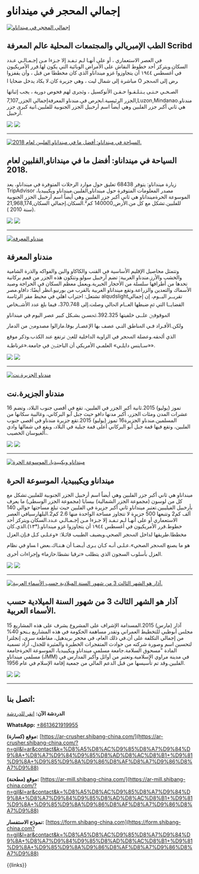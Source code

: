 # إجمالي المحجر في مينداناو

<a href="https://swt.shibang-china.com/?n=gjl&l=ar&img&k=%D8%A5%D8%AC%D9%85%D8%A7%D9%84%D9%8A+%D8%A7%D9%84%D9%85%D8%AD%D8%AC%D8%B1+%D9%81%D9%8A+%D9%85%D9%8A%D9%86%D8%AF%D8%A7%D9%86%D8%A7%D9%88" target="_blank">![إجمالي المحجر في مينداناو](http://static.shibang-china.com/all-800x300/1219.jpg)</a>

## الطب الإمبريالي والمجتمعات المحلية عالم المعرفة Scribd
ﻓﻲ اﻟﻌﺼﺮ اﻻﺳﺘﻌﻤﺎري ، أو ﻋﻠﻰ أﻧﻬـﺎ ﻟـﻢ ﺗـﻔـﺪ إﻻ ﺟـﺰءا ﻣـﻦ إﺟـﻤـﺎﻟـﻲ ﻋـﺪد اﻟﺴﻜﺎن.وﻳﺘﺮﻛﺰ أﺣﺪ ﺧﻄﻮط اﻟﻨﻘﺎش ﻋﻠﻰ اﻷﻣﺮاض اﻟﻮﺑﺎﺋﻴﺔ اﻟﺘﻲ ﻳﻜﻮن ﻟﻬﺎ.ﻗﺮر اﻷﻣﺮﻳﻜﻴﻮن ﻓﻲ أﻏﺴﻄﺲ ١٩٤٤ أن ﻳﺘﺠﺎوزوا ﻏﺰو ﻣﻴﻨﺪاﻧﺎو اﻟﺬي ﻛﺎن ﻣﺨﻄﻄﺎ ﻣﻦ ﻗﺒﻞ ، وأن ﻳﻘﻔﺰوا ﻣﺒﺎﺷﺮة إﻟﻰ ﺷﻤﺎل ﻟﻴﺖ ، وﻫﻲ ﺟﺰﻳﺮة ﻛﺎن.ﻻ ﻳﻜﺎد ﻳﺪﺧﻞ ﺿﺤﺎﻳﺎ ا O ﺮض إﻟﻰ اﶈﺠﺮ اﻟﺼـﺤـﻲ ﺣـﺘـﻰ ﻳـﺘـﻠـﻘـﻮا ﺣـﻘـﻦ اﻷﺗﻮﻛﺴﻴﻞ ، وﲡﺮى ﻟﻬﻢ ﻓﺤﻮص دورﻳﺔ ، ﻳﺠﺐ إﺛﺒﺎﺗﻬﺎ ﺑﺤﺮص ﻓﻲ.مندناو المعرفةإجمالي الجزر,7,107l.الجزر الرئيسية,Luzon,Mindanao.مندناو هي ثاني أكبر جزر الفلبين وهي أيضاً اسم أرخبيل الجزر الجنوبية للفلبين.انية كبرى جزر أرخبيل.


<a href="https://whatsapp.shibangsoft.com/WhatsApp.php" target="_blank" title="WhatsApp">![](http://static.shibang-china.com/icon/whatsapp.png)</a> <a href="https://swt.shibang-china.com/?n=gjl&l=ar&icon&k=%D8%A5%D8%AC%D9%85%D8%A7%D9%84%D9%8A+%D8%A7%D9%84%D9%85%D8%AD%D8%AC%D8%B1+%D9%81%D9%8A+%D9%85%D9%8A%D9%86%D8%AF%D8%A7%D9%86%D8%A7%D9%88" target="_blank">![](http://static.shibang-china.com/icon/chat-ar.png)</a>

---

<a href="https://swt.shibang-china.com/?n=gjl&l=ar&img&k=%D8%A5%D8%AC%D9%85%D8%A7%D9%84%D9%8A+%D8%A7%D9%84%D9%85%D8%AD%D8%AC%D8%B1+%D9%81%D9%8A+%D9%85%D9%8A%D9%86%D8%AF%D8%A7%D9%86%D8%A7%D9%88" target="_blank">![السياحة في مينداناو: أفضل ما في مينداناو,الفلبين لعام 2018.](http://static.shibang-china.com/all-800x300/1145.jpg)</a>

## السياحة في مينداناو: أفضل ما في مينداناو,الفلبين لعام 2018.
زيارة مينداناو: يتوفر 68438 تعليق حول موارد الرحلات المتوفرة في مينداناو، يعد TripAdvisor مصدر المعلومات المتوفرة حول مينداناو,الفلبين.مينداناو ويكيبيديا، الموسوعة الحرةمينداناو هي ثاني أكبر جزر الفلبين وهي أيضاً اسم أرخبيل الجزر الجنوبية للفلبين.تشكل مع كل من.الأرض,140000 كم².السكان.إجمالي السكان,21,968,174 (سنة 2010 ).


<a href="https://whatsapp.shibangsoft.com/WhatsApp.php" target="_blank" title="WhatsApp">![](http://static.shibang-china.com/icon/whatsapp.png)</a> <a href="https://swt.shibang-china.com/?n=gjl&l=ar&icon&k=%D8%A5%D8%AC%D9%85%D8%A7%D9%84%D9%8A+%D8%A7%D9%84%D9%85%D8%AD%D8%AC%D8%B1+%D9%81%D9%8A+%D9%85%D9%8A%D9%86%D8%AF%D8%A7%D9%86%D8%A7%D9%88" target="_blank">![](http://static.shibang-china.com/icon/chat-ar.png)</a>

---

<a href="https://swt.shibang-china.com/?n=gjl&l=ar&img&k=%D8%A5%D8%AC%D9%85%D8%A7%D9%84%D9%8A+%D8%A7%D9%84%D9%85%D8%AD%D8%AC%D8%B1+%D9%81%D9%8A+%D9%85%D9%8A%D9%86%D8%AF%D8%A7%D9%86%D8%A7%D9%88" target="_blank">![مندناو المعرفة](http://static.shibang-china.com/all-800x300/600.jpg)</a>

## مندناو المعرفة
وتتمثل محاصيل الإقليم الأساسية في القنب والكاكاو والبن والفواكه والذرة الشامية والخشب والأرز.مندناو الغربية: تضم أرخبيل سولو.وتتكون هذه الجزر من قمم بركانية تحدها من أطرافها سلسلة من الأحجار الجيرية.ويعمل معظم السكان في الحراجة وصيد الأسماك والتعدين والزراعة.وتقع مينداناو الغربية بالقرب من بورنيو.انظر أيضًا: دافاو.ﻣﺼﺮ ﺗﺸﺘﻌﻞ: اﺣﺘﺮاب اﻫﻠﻲ ﻓﻲ ﻣﺤﻴﻂ ﻣﻘﺮ اﻟﺮﺋﺎﺳﺔ alqudslightﺗﻘﺮﻳــﺮ اﻟﻴــﻮم، إن إﺟﻤﺎﻟﻲ اﻟﻘﻀﺎﻳــﺎ اﻟﺘﻲ ﰎ ﺿﺒﻄﻬﺎ اﻟﻌــﺎم اﳊﺎﻟﻲ وﺻﻠﺖ.إﻟﻰ 370.748، ﻓﻴﻤﺎ ﺑﻠﻎ ﻋﺪد اﻷﺷــﺨﺎص اﳌﻮﻗﻮﻓﲔ ﻋﻠــﻰ ﺧﻠﻔﻴﺘﻬﺎ 392.325.ﲢﺴـﻦ ﺑﺸـﻜﻞ ﻛﺒﻴﺮ ﻋﺼﺮ اﻟﻴﻮم ﻓﻲ ﻣﻴﻨﺪاﻧﺎو وﻟﻜﻦ.اﻷﻓـﺮاد ﻓـﻲ اﳌﻨﺎﻃﻖ اﻟﺘـﻲ ﻋﺼﻒ ﺑﻬﺎ اﻹﻋﺼـﺎر ﺑﻮﻓﺎ.ﻣﺎزالوا ﻣﺼﺪوﻣﲔ ﻣﻦ اﻟﺪﻣﺎر اﻟﺬي أﳊﻘﻪ.وﻋﻀﻠﺔ اﶈﺠﺮ ﻓﻲ اﻟﺰاوﻳﺔ اﻟﺪاﺧﻠﻴﺔ ﻟﻠﻌﲔ ﺗﺮﺗﻔﻊ ﻋﻨﺪ اﻟﻜﺬب.وذﻛﺮ ﻣﻮﻗﻊ «ﺳـﺎﻳﻨﺲ داﻳﻠـﻲ» اﻟﻌﻠﻤـﻲ اﻷﻣﺮﻳﻜﻲ أن اﻟﺒﺎﺣﺜـﲔ ﻓﻲ ﺟﺎﻣﻌﺔ.«ﻏﺮﻧﺎﻃـﺔ».


<a href="https://whatsapp.shibangsoft.com/WhatsApp.php" target="_blank" title="WhatsApp">![](http://static.shibang-china.com/icon/whatsapp.png)</a> <a href="https://swt.shibang-china.com/?n=gjl&l=ar&icon&k=%D8%A5%D8%AC%D9%85%D8%A7%D9%84%D9%8A+%D8%A7%D9%84%D9%85%D8%AD%D8%AC%D8%B1+%D9%81%D9%8A+%D9%85%D9%8A%D9%86%D8%AF%D8%A7%D9%86%D8%A7%D9%88" target="_blank">![](http://static.shibang-china.com/icon/chat-ar.png)</a>

---

<a href="https://swt.shibang-china.com/?n=gjl&l=ar&img&k=%D8%A5%D8%AC%D9%85%D8%A7%D9%84%D9%8A+%D8%A7%D9%84%D9%85%D8%AD%D8%AC%D8%B1+%D9%81%D9%8A+%D9%85%D9%8A%D9%86%D8%AF%D8%A7%D9%86%D8%A7%D9%88" target="_blank">![مندناو الجزيرة.نت](http://static.shibang-china.com/all-800x300/331.jpg)</a>

## مندناو الجزيرة.نت
16 تموز (يوليو) 2015.ثانية أكبر الجزر في الفلبين، تقع في أقصى جنوب البلاد، وتضم عشرات المدن ومئات الجزر، أكبر مدنها دافو حيث جبل آبو البركاني، وغالبية سكانها من المسلمين.مندناو الجزيرة16 تموز (يوليو) 2015.تقع جزيرة مندناو في أقصى جنوب الفلبين، وتقع فيها قمة جبل آبو البركاني أعلى قمة جبلية في البلاد، ويقع في شمالها وادي ألغيوسان الخصيب،.


<a href="https://whatsapp.shibangsoft.com/WhatsApp.php" target="_blank" title="WhatsApp">![](http://static.shibang-china.com/icon/whatsapp.png)</a> <a href="https://swt.shibang-china.com/?n=gjl&l=ar&icon&k=%D8%A5%D8%AC%D9%85%D8%A7%D9%84%D9%8A+%D8%A7%D9%84%D9%85%D8%AD%D8%AC%D8%B1+%D9%81%D9%8A+%D9%85%D9%8A%D9%86%D8%AF%D8%A7%D9%86%D8%A7%D9%88" target="_blank">![](http://static.shibang-china.com/icon/chat-ar.png)</a>

---

<a href="https://swt.shibang-china.com/?n=gjl&l=ar&img&k=%D8%A5%D8%AC%D9%85%D8%A7%D9%84%D9%8A+%D8%A7%D9%84%D9%85%D8%AD%D8%AC%D8%B1+%D9%81%D9%8A+%D9%85%D9%8A%D9%86%D8%AF%D8%A7%D9%86%D8%A7%D9%88" target="_blank">![مينداناو ويكيبيديا، الموسوعة الحرة](http://static.shibang-china.com/all-800x300/1066.jpg)</a>

## مينداناو ويكيبيديا، الموسوعة الحرة
مينداناو هي ثاني أكبر جزر الفلبين وهي أيضاً اسم أرخبيل الجزر الجنوبية للفلبين.تشكل مع كل من لوسون (مجموعة الجزر الشمالية) بيسايا (مجموعة الجزر الوسطى) ما يعرف بأرخبيل الفيليبين.تعتبر مينداناو ثاني أكبر جزيرة في الفلبين حيث تبلغ مساحتها حوالي 140 ألف كم2 وتتبعها 500 جزيرة لا تتجاوز مساحة الواحدة منها 2.6 كم2.اﻟﺒﻠﻬﺎرﺳﻴﺎﻓﻲ اﻟﻌﺼﺮ اﻻﺳﺘﻌﻤﺎري أو ﻋﻠﻰ أﻧﻬـﺎ ﻟـﻢ ﺗـﻔـﺪ إﻻ ﺟـﺰءا ﻣـﻦ إﺟـﻤـﺎﻟـﻲ ﻋـﺪد.اﻟﺴﻜﺎن.وﻳﺘﺮﻛﺰ أﺣﺪ ﺧﻄﻮط.ﻗﺮر اﻷﻣﺮﻳﻜﻴﻮن ﻓﻲ أﻏﺴﻄﺲ ١٩٤٤ أن ﻳﺘﺠﺎوزوا ﻏﺰو ﻣﻴﻨﺪاﻧﺎو.(*١٣).اﻟﺬي.ﻛﺎن ﻣﺨﻄﻄﺎ.ﻃﺮﻳﻘﻬﺎ ﻟﺪاﺧﻞ اﶈﺠﺮ اﻟﺼﺤﻲ.وﻳﻀﻴﻒ اﻟﻄﺒﻴﺐ ﻗﺎﺋـﻼ: «وﻋـﻠـﻰ ﻛـﻞ ﻓـﺈن.اﻟﻌﺰل ﻫﻮ ﻣﺎ ﻳﺼﻨﻊ اﶈﺠﺮ اﻟﺼﺤﻲ».ﻋـﻠـﻰ أﻧـﻪ ﻛـﺎن ﻳـﺮى أﻳـﻀـﺎ أن ﻫـﻨـﺎك.ﺑﻌﺾ ا ﺴﺎو ﻓﻲ ﻧﻈﺎم اﻟﻌﺰل ﺑﺄﺳﻠﻮب اﻟﺴﺠﻮن اﻟﺬي ﻳﺘﻄﻠﺐ «ﺗﺮﻗﺒﺎ ﻧﺸﻄﺎ.ﺣﺎزﻣﺎ» وإﺟﺮاءات أﺧﺮى.


<a href="https://whatsapp.shibangsoft.com/WhatsApp.php" target="_blank" title="WhatsApp">![](http://static.shibang-china.com/icon/whatsapp.png)</a> <a href="https://swt.shibang-china.com/?n=gjl&l=ar&icon&k=%D8%A5%D8%AC%D9%85%D8%A7%D9%84%D9%8A+%D8%A7%D9%84%D9%85%D8%AD%D8%AC%D8%B1+%D9%81%D9%8A+%D9%85%D9%8A%D9%86%D8%AF%D8%A7%D9%86%D8%A7%D9%88" target="_blank">![](http://static.shibang-china.com/icon/chat-ar.png)</a>

---

<a href="https://swt.shibang-china.com/?n=gjl&l=ar&img&k=%D8%A5%D8%AC%D9%85%D8%A7%D9%84%D9%8A+%D8%A7%D9%84%D9%85%D8%AD%D8%AC%D8%B1+%D9%81%D9%8A+%D9%85%D9%8A%D9%86%D8%AF%D8%A7%D9%86%D8%A7%D9%88" target="_blank">![آذار هو الشهر الثالث 3 من شهور السنة الميلادية حسب الأسماء العربية.](http://static.shibang-china.com/all-800x300/358.jpg)</a>

## آذار هو الشهر الثالث 3 من شهور السنة الميلادية حسب الأسماء العربية.
15 آذار (مارس) 2015.المسدامة الإشراف على المشروع يشرف على هذه المشاريع مجلس أبوظبي للتخطيط العمراني وتقدر مساهمة الحكومة في هذه المشاريع بـنحو 40% من إجمالي التكلفة على أن.في ذلك العام، في محجر بريدهيل، مقاطعة سري، إنجلترا لتحسين اسم وصورة شركته من حوادث المتفجرات الخطيرة والمثيرة للجدل، أراد تسمية المادة &quot;مسحوق السلامة.جامعة مسلمي مينداناو ويكيبيديا، الموسوعة الحرةجامعة مسلمي مينداناو (JMM) في مدينة مراوي الإسلامية.وتعتبر من أوائل وأكبر المدارس في الفلبين.وقد تم تأسيسها من قبل الدعم المالي من جمعية إقامة الإسلام في عام 1956.


<a href="https://whatsapp.shibangsoft.com/WhatsApp.php" target="_blank" title="WhatsApp">![](http://static.shibang-china.com/icon/whatsapp.png)</a> <a href="https://swt.shibang-china.com/?n=gjl&l=ar&icon&k=%D8%A5%D8%AC%D9%85%D8%A7%D9%84%D9%8A+%D8%A7%D9%84%D9%85%D8%AD%D8%AC%D8%B1+%D9%81%D9%8A+%D9%85%D9%8A%D9%86%D8%AF%D8%A7%D9%86%D8%A7%D9%88" target="_blank">![](http://static.shibang-china.com/icon/chat-ar.png)</a>

---
## اتصل بنا:

**الدردشة الآن:** [انقر للدردشة](https://swt.shibang-china.com?n=gjl&l=ar&contact&k=%D8%A5%D8%AC%D9%85%D8%A7%D9%84%D9%8A+%D8%A7%D9%84%D9%85%D8%AD%D8%AC%D8%B1+%D9%81%D9%8A+%D9%85%D9%8A%D9%86%D8%AF%D8%A7%D9%86%D8%A7%D9%88)

**WhatsApp:**  [+8613621919955](https://whatsapp.shibangsoft.com/WhatsApp.php)

**موقع (كسارة):** [https://ar-crusher.shibang-china.com/](https://ar-crusher.shibang-china.com/?n=gjl&l=ar&contact&k=%D8%A5%D8%AC%D9%85%D8%A7%D9%84%D9%8A+%D8%A7%D9%84%D9%85%D8%AD%D8%AC%D8%B1+%D9%81%D9%8A+%D9%85%D9%8A%D9%86%D8%AF%D8%A7%D9%86%D8%A7%D9%88)

**موقع (مطحنة):** [https://ar-mill.shibang-china.com/](https://ar-mill.shibang-china.com/?n=gjl&l=ar&contact&k=%D8%A5%D8%AC%D9%85%D8%A7%D9%84%D9%8A+%D8%A7%D9%84%D9%85%D8%AD%D8%AC%D8%B1+%D9%81%D9%8A+%D9%85%D9%8A%D9%86%D8%AF%D8%A7%D9%86%D8%A7%D9%88)

**نموذج الاستفسار:** [https://form.shibang-china.com](https://form.shibang-china.com?n=gjl&l=ar&contact&k=%D8%A5%D8%AC%D9%85%D8%A7%D9%84%D9%8A+%D8%A7%D9%84%D9%85%D8%AD%D8%AC%D8%B1+%D9%81%D9%8A+%D9%85%D9%8A%D9%86%D8%AF%D8%A7%D9%86%D8%A7%D9%88)

{{links}}